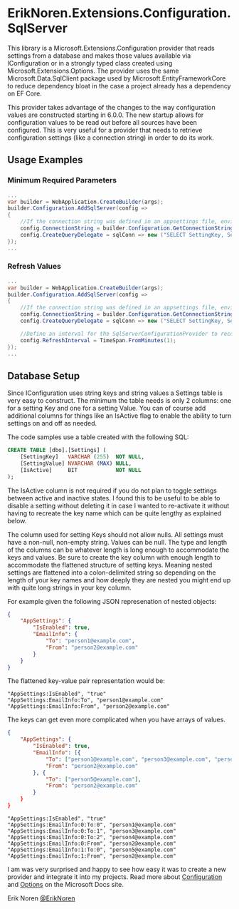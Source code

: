 # ErikNoren.Extensions.Configuration.SqlServer
This library is a Microsoft.Extensions.Configuration provider that reads settings from a database and makes those values
available via IConfiguration or in a strongly typed class created using Microsoft.Extensions.Options. The provider uses
the same Microsoft.Data.SqlClient package used by Microsoft.EntityFrameworkCore to reduce dependency bloat in the case
a project already has a dependency on EF Core.

This provider takes advantage of the changes to the way configuration values are constructed starting in 6.0.0. The new
startup allows for configuration values to be read out before all sources have been configured. This is very useful for
a provider that needs to retrieve configuration settings (like a connection string) in order to do its work.


## Usage Examples

### Minimum Required Parameters
```csharp
...
var builder = WebApplication.CreateBuilder(args);
builder.Configuration.AddSqlServer(config =>
{
    //If the connection string was defined in an appsettings file, environment variable, etc. it can be retrieved here:
    config.ConnectionString = builder.Configuration.GetConnectionString("DemoDatabase");
    config.CreateQueryDelegate = sqlConn => new ("SELECT SettingKey, SettingValue FROM dbo.Settings WHERE IsActive = 1", sqlConn);
});
...
```

### Refresh Values
```csharp
...
var builder = WebApplication.CreateBuilder(args);
builder.Configuration.AddSqlServer(config =>
{
    //If the connection string was defined in an appsettings file, environment variable, etc. it can be retrieved here:
    config.ConnectionString = builder.Configuration.GetConnectionString("DemoDatabase");
    config.CreateQueryDelegate = sqlConn => new ("SELECT SettingKey, SettingValue FROM dbo.Settings WHERE IsActive = 1", sqlConn);

    //Define an interval for the SqlServerConfigurationProvider to reconnect to the database and look for updated settings
    config.RefreshInterval = TimeSpan.FromMinutes(1);
});
...
```


## Database Setup
Since IConfiguration uses string keys and string values a Settings table is very easy to construct. The minimum the table needs
is only 2 columns: one for a setting Key and one for a setting Value. You can of course add additional columns for things like
an IsActive flag to enable the ability to turn settings on and off as needed.

The code samples use a table created with the following SQL:
```sql
CREATE TABLE [dbo].[Settings] (
    [SettingKey]   VARCHAR (255)  NOT NULL,
    [SettingValue] NVARCHAR (MAX) NULL,
    [IsActive]     BIT            NOT NULL
);

```
The IsActive column is not required if you do not plan to toggle settings between active and inactive states. I found this to be
useful to be able to disable a setting without deleting it in case I wanted to re-activate it without having to recreate the key
name which can be quite lengthy as explained below.

The column used for setting Keys should not allow nulls. All settings must have a non-null, non-empty string. Values can be null.
The type and length of the columns can be whatever length is long enough to accommodate the keys and values. Be sure to create the
key column with enough length to accommodate the flattened structure of setting keys. Meaning nested settings are flattened into a
colon-delimited string so depending on the length of your key names and how deeply they are nested you might end up with quite long
strings in your key column.

For example given the following JSON represenation of nested objects:
```json
{
    "AppSettings": {
        "IsEnabled": true,
        "EmailInfo": {
            "To": "person1@example.com",
            "From": "person2@example.com"
        }
    }
}
```

The flattened key-value pair representation would be:
```
"AppSettings:IsEnabled", "true"
"AppSettings:EmailInfo:To", "person1@example.com"
"AppSettings:EmailInfo:From", "person2@example.com"
```

The keys can get even more complicated when you have arrays of values.
```json
{
    "AppSettings": {
        "IsEnabled": true,
        "EmailInfo": [{
            "To": ["person1@example.com", "person3@example.com", "person4@example.com"],
            "From": "person2@example.com"
        }, {
            "To": ["person5@example.com"],
            "From": "person2@example.com"
        }
    }
}
```
```
"AppSettings:IsEnabled", "true"
"AppSettings:EmailInfo:0:To:0", "person1@example.com"
"AppSettings:EmailInfo:0:To:1", "person3@example.com"
"AppSettings:EmailInfo:0:To:2", "person4@example.com"
"AppSettings:EmailInfo:0:From", "person2@example.com"
"AppSettings:EmailInfo:1:To:0", "person5@example.com"
"AppSettings:EmailInfo:1:From", "person2@example.com"
```

I am was very surprised and happy to see how easy it was to create a new provider and integrate it into my projects.
Read more about [Configuration](https://docs.microsoft.com/en-us/dotnet/core/extensions/configuration) and [Options](https://docs.microsoft.com/en-us/dotnet/core/extensions/options) on the Microsoft Docs site.


Erik Noren
[@ErikNoren](https://twitter.com/ErikNoren)

